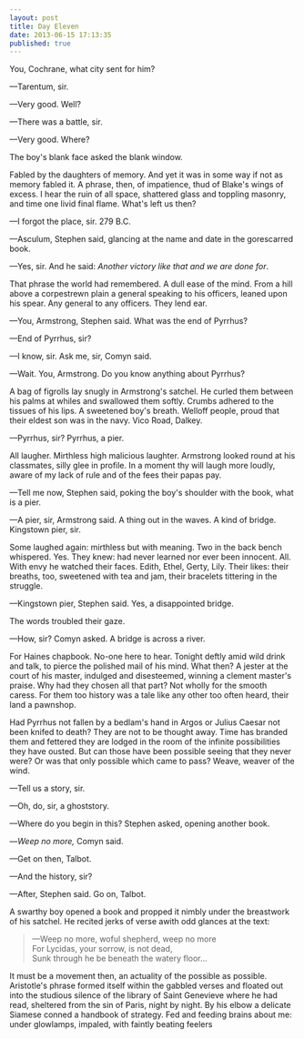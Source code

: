 ```yaml
---
layout: post
title: Day Eleven
date: 2013-06-15 17:13:35
published: true
---
```


You, Cochrane, what city sent for him?

—Tarentum, sir.

—Very good. Well?

—There was a battle, sir.

—Very good. Where?

The boy's blank face asked the blank window.

Fabled by the daughters of memory. And yet it was in some way if not as memory fabled it. A phrase, then, of impatience, thud of Blake's wings of excess. I hear the ruin of all space, shattered glass and toppling masonry, and time one livid final flame. What's left us then?

—I forgot the place, sir. 279 B.C.

—Asculum, Stephen said, glancing at the name and date in the gorescarred book.

—Yes, sir. And he said: *Another victory like that and we are done for*.

That phrase the world had remembered. A dull ease of the mind. From a hill above a corpestrewn plain a general speaking to his officers, leaned upon his spear. Any general to any officers. They lend ear.

—You, Armstrong, Stephen said. What was the end of Pyrrhus?

—End of Pyrrhus, sir?

—I know, sir. Ask me, sir, Comyn said.

—Wait. You, Armstrong. Do you know anything about Pyrrhus?

A bag of figrolls lay snugly in Armstrong's satchel. He curled them between his palms at whiles and swallowed them softly. Crumbs adhered to the tissues of his lips. A sweetened boy's breath. Welloff people, proud that their eldest son was in the navy. Vico Road, Dalkey.

—Pyrrhus, sir? Pyrrhus, a pier.

All laugher. Mirthless high malicious laughter. Armstrong looked round at his classmates, silly glee in profile. In a moment thy will laugh more loudly, aware of my lack of rule and of the fees their papas pay.

—Tell me now, Stephen said, poking the boy's shoulder with the book, what is a pier.

—A pier, sir, Armstrong said. A thing out in the waves. A kind of bridge. Kingstown pier, sir.

Some laughed again: mirthless but with meaning. Two in the back bench whispered. Yes. They knew: had never learned nor ever been  innocent. All. With envy he watched their faces. Edith, Ethel, Gerty, Lily. Their likes: their breaths, too, sweetened with tea and jam, their bracelets tittering in the struggle.

—Kingstown pier, Stephen said. Yes, a disappointed bridge.

The words troubled their gaze.

—How, sir? Comyn asked. A bridge is across a river.

For Haines chapbook. No-one here to hear. Tonight deftly amid wild drink and talk, to pierce the polished mail of his mind. What then? A jester at the court of his master, indulged and disesteemed, winning a clement master's praise. Why had they chosen all that part? Not wholly for the smooth caress. For them too history was a tale like any other too often heard, their land a pawnshop.

Had Pyrrhus not fallen by a bedlam's hand in Argos or Julius Caesar not been knifed to death? They are not to be thought away. Time has branded them and fettered they are lodged in the room of the infinite possibilities they have ousted. But can those have been possible seeing that they never were? Or was that only possible which came to pass? Weave, weaver of the wind.

—Tell us a story, sir.

—Oh, do, sir, a ghoststory.

—Where do you begin in this? Stephen asked, opening another book.

—*Weep no more,* Comyn said.

—Get on then, Talbot.

—And the history, sir?

—After, Stephen said. Go on, Talbot.

A swarthy boy opened a book and propped it nimbly under the breastwork of his satchel. He recited jerks of verse awith odd glances at the text:

> —Weep no more, woful shepherd, weep no more <br>
> For Lycidas, your sorrow, is not dead, <br>
> Sunk through he be beneath the watery floor…

It must be a movement then, an actuality of the possible as possible. Aristotle's phrase formed itself within the gabbled verses and floated out into the studious silence of the library of Saint Genevieve where he had read, sheltered from the sin of Paris, night by night. By his elbow a delicate Siamese conned a handbook of strategy. Fed and feeding brains about me: under glowlamps, impaled, with faintly beating feelers